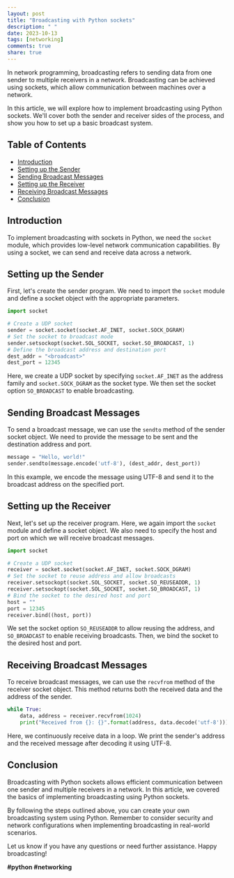 ```yaml
---
layout: post
title: "Broadcasting with Python sockets"
description: " "
date: 2023-10-13
tags: [networking]
comments: true
share: true
---
```


In network programming, broadcasting refers to sending data from one sender to multiple receivers in a network. Broadcasting can be achieved using sockets, which allow communication between machines over a network.

In this article, we will explore how to implement broadcasting using Python sockets. We'll cover both the sender and receiver sides of the process, and show you how to set up a basic broadcast system.

## Table of Contents
- [Introduction](#introduction)
- [Setting up the Sender](#setting-up-the-sender)
- [Sending Broadcast Messages](#sending-broadcast-messages)
- [Setting up the Receiver](#setting-up-the-receiver)
- [Receiving Broadcast Messages](#receiving-broadcast-messages)
- [Conclusion](#conclusion)

## Introduction

To implement broadcasting with sockets in Python, we need the `socket` module, which provides low-level network communication capabilities. By using a socket, we can send and receive data across a network.

## Setting up the Sender

First, let's create the sender program. We need to import the `socket` module and define a socket object with the appropriate parameters.

```python
import socket

# Create a UDP socket
sender = socket.socket(socket.AF_INET, socket.SOCK_DGRAM)
# Set the socket to broadcast mode
sender.setsockopt(socket.SOL_SOCKET, socket.SO_BROADCAST, 1)
# Define the broadcast address and destination port
dest_addr = "<broadcast>"
dest_port = 12345
```

Here, we create a UDP socket by specifying `socket.AF_INET` as the address family and `socket.SOCK_DGRAM` as the socket type. We then set the socket option `SO_BROADCAST` to enable broadcasting.

## Sending Broadcast Messages

To send a broadcast message, we can use the `sendto` method of the sender socket object. We need to provide the message to be sent and the destination address and port.

```python
message = "Hello, world!"
sender.sendto(message.encode('utf-8'), (dest_addr, dest_port))
```

In this example, we encode the message using UTF-8 and send it to the broadcast address on the specified port.

## Setting up the Receiver

Next, let's set up the receiver program. Here, we again import the `socket` module and define a socket object. We also need to specify the host and port on which we will receive broadcast messages.

```python
import socket

# Create a UDP socket
receiver = socket.socket(socket.AF_INET, socket.SOCK_DGRAM)
# Set the socket to reuse address and allow broadcasts
receiver.setsockopt(socket.SOL_SOCKET, socket.SO_REUSEADDR, 1)
receiver.setsockopt(socket.SOL_SOCKET, socket.SO_BROADCAST, 1)
# Bind the socket to the desired host and port
host = ""
port = 12345
receiver.bind((host, port))
```

We set the socket option `SO_REUSEADDR` to allow reusing the address, and `SO_BROADCAST` to enable receiving broadcasts. Then, we bind the socket to the desired host and port.

## Receiving Broadcast Messages

To receive broadcast messages, we can use the `recvfrom` method of the receiver socket object. This method returns both the received data and the address of the sender.

```python
while True:
    data, address = receiver.recvfrom(1024)
    print("Received from {}: {}".format(address, data.decode('utf-8')))
```

Here, we continuously receive data in a loop. We print the sender's address and the received message after decoding it using UTF-8.

## Conclusion

Broadcasting with Python sockets allows efficient communication between one sender and multiple receivers in a network. In this article, we covered the basics of implementing broadcasting using Python sockets.

By following the steps outlined above, you can create your own broadcasting system using Python. Remember to consider security and network configurations when implementing broadcasting in real-world scenarios.

Let us know if you have any questions or need further assistance. Happy broadcasting!

**#python #networking**